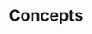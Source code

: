 ---
title: Concepts
sidebar_position: 1
Style: far fa-lightbulb blue
Description : Prise en main des concepts généraux de la plateforme
StartPage : getting-started
---